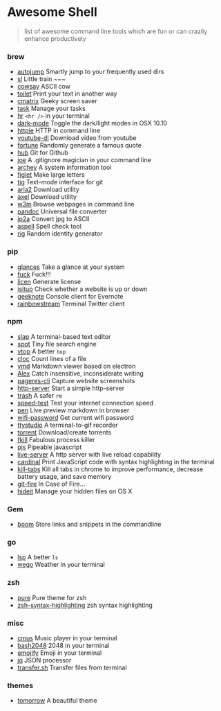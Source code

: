# Awesome Shell
> list of awesome command line tools which are fun or can crazily enhance productively

### brew

+ [autojump](https://github.com/wting/autojump) Smartly jump to your frequently used dirs
+ [sl](https://github.com/mtoyoda/sl) Little train ~~~
+ [cowsay](https://web.archive.org/web/20120225123719/http://www.nog.net/~tony/warez/cowsay.shtml) ASCII cow
+ [toilet](http://caca.zoy.org/wiki/toilet) Print your text in another way
+ [cmatrix](http://www.asty.org/cmatrix/) Geeky screen saver
+ [task](https://github.com/taskwarrior/task) Manage your tasks
+ [hr](https://github.com/LuRsT/hr) `<hr />` in your terminal
+ [dark-mode](https://github.com/sindresorhus/dark-mode) Toggle the dark/light modes in OSX 10.10
+ [httpie](https://github.com/jkbrzt/httpie) HTTP in command line
+ [youtube-dl](https://github.com/rg3/youtube-dl) Download video from youtube
+ [fortune](http://ftp.ibiblio.org/pub/linux/games/amusements/fortune/!INDEX.html) Randomly generate a famous quote
+ [hub](https://hub.github.com/) Git for Github
+ [joe](https://github.com/karan/joe) A .gitignore magician in your command line
+ [archey](https://github.com/djmelik/archey) A system information tool
+ [figlet](http://www.figlet.org/) Make large letters
+ [tig](https://github.com/jonas/tig) Text-mode interface for git
+ [aria2](http://aria2.sourceforge.net/) Download utility
+ [axel](http://axel.alioth.debian.org/) Download utility
+ [w3m](http://w3m.sourceforge.net/) Browse webpages in command line
+ [pandoc](http://pandoc.org/) Universal file converter
+ [jp2a](https://csl.name/jp2a/) Convert jpg to ASCII
+ [aspell](http://aspell.net/) Spell check tool
+ [rig](http://rig.sourceforge.net/) Random identity generator

### pip
+ [glances](https://github.com/nicolargo/glances) Take a glance at your system
+ [fuck](https://github.com/nvbn/thefuck) Fuck!!!
+ [licen](https://github.com/lord63/licen) Generate license
+ [isitup](https://github.com/lord63/isitup) Check whether a website is up or down
+ [geeknote](https://github.com/VitaliyRodnenko/geeknote) Console client for Evernote
+ [rainbowstream](http://www.rainbowstream.org/) Terminal Twitter client

### npm
+ [slap](https://github.com/slap-editor/slap) A terminal-based text editor
+ [spot](https://github.com/rauchg/spot) Tiny file search engine
+ [vtop](https://github.com/MrRio/vtop) A better `top`
+ [cloc](http://cloc.sourceforge.net/) Count lines of a file
+ [vmd](https://github.com/yoshuawuyts/vmd) Markdown viewer based on electron
+ [Alex](http://alexjs.com/) Catch insensitive, inconsiderate writing
+ [pageres-cli](https://github.com/sindresorhus/pageres-cli) Capture website screenshots
+ [http-server](https://github.com/nodeapps/http-server) Start a simple http-server
+ [trash](https://github.com/sindresorhus/trash) A safer `rm`
+ [speed-test](https://github.com/sindresorhus/speed-test) Test your internet connection speed
+ [pen](https://github.com/noraesae/pen) Live preview markdown in browser
+ [wifi-password](https://github.com/kevva/wifi-password) Get current wifi password
+ [ttystudio](https://github.com/chjj/ttystudio) A terminal-to-gif recorder
+ [torrent](https://github.com/maxogden/torrent) Download/create torrents
+ [fkill](https://github.com/sindresorhus/fkill-cli) Fabulous process killer
+ [pjs](https://github.com/danielstjules/pjs) Pipeable javascript
+ [live-server](https://github.com/tapio/live-server) A http server with live reload capability
+ [cardinal](https://github.com/thlorenz/cardinal) Print JavaScript code with syntax highlighting in the terminal
+ [kill-tabs](https://github.com/sindresorhus/kill-tabs) Kill all tabs in chrome to improve performance, decrease battery usage, and save memory
+ [git-fire](https://github.com/qw3rtman/git-fire) In Case of Fire...
+ [hideit](https://github.com/Voyga/hideit) Manage your hidden files on OS X

### Gem
+ [boom](https://github.com/holman/boom) Store links and snippets in the commandline

### go
+ [lsp](https://github.com/dborzov/lsp) A better `ls`
+ [wego](https://github.com/schachmat/wego) Weather in your terminal

### zsh
+ [pure](https://github.com/sindresorhus/pure) Pure theme for zsh
+ [zsh-syntax-highlighting](https://github.com/zsh-users/zsh-syntax-highlighting) zsh syntax highlighting

### misc
+ [cmus](https://github.com/cmus/cmus) Music player in your terminal
+ [bash2048](https://github.com/mydzor/bash2048) 2048 in your terminal
+ [emojify](https://github.com/mrowa44/emojify) Emoji in your terminal
+ [jq](http://stedolan.github.io/jq/) JSON processor
+ [transfer.sh](https://transfer.sh/) Transfer files from terminal

### themes
+ [tomorrow](https://github.com/chriskempson/tomorrow-theme) A beautiful theme